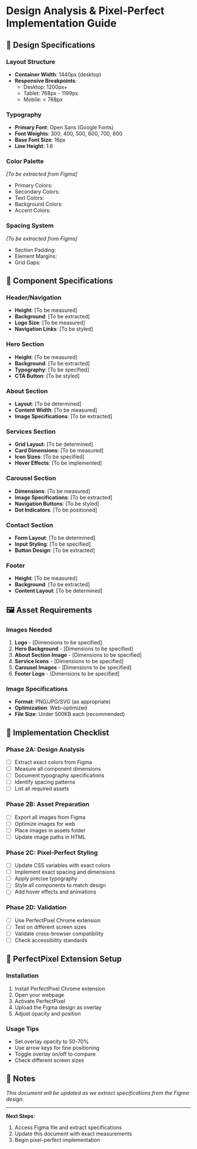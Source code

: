 # Design Analysis & Pixel-Perfect Implementation Guide

## 🎨 Design Specifications

### Layout Structure
- **Container Width**: 1440px (desktop)
- **Responsive Breakpoints**: 
  - Desktop: 1200px+
  - Tablet: 768px - 1199px
  - Mobile: < 768px

### Typography
- **Primary Font**: Open Sans (Google Fonts)
- **Font Weights**: 300, 400, 500, 600, 700, 800
- **Base Font Size**: 16px
- **Line Height**: 1.6

### Color Palette
*[To be extracted from Figma]*
- Primary Colors:
- Secondary Colors:
- Text Colors:
- Background Colors:
- Accent Colors:

### Spacing System
*[To be extracted from Figma]*
- Section Padding:
- Element Margins:
- Grid Gaps:

## 📐 Component Specifications

### Header/Navigation
- **Height**: [To be measured]
- **Background**: [To be extracted]
- **Logo Size**: [To be measured]
- **Navigation Links**: [To be styled]

### Hero Section
- **Height**: [To be measured]
- **Background**: [To be extracted]
- **Typography**: [To be specified]
- **CTA Button**: [To be styled]

### About Section
- **Layout**: [To be determined]
- **Content Width**: [To be measured]
- **Image Specifications**: [To be extracted]

### Services Section
- **Grid Layout**: [To be determined]
- **Card Dimensions**: [To be measured]
- **Icon Sizes**: [To be specified]
- **Hover Effects**: [To be implemented]

### Carousel Section
- **Dimensions**: [To be measured]
- **Image Specifications**: [To be extracted]
- **Navigation Buttons**: [To be styled]
- **Dot Indicators**: [To be positioned]

### Contact Section
- **Form Layout**: [To be determined]
- **Input Styling**: [To be specified]
- **Button Design**: [To be extracted]

### Footer
- **Height**: [To be measured]
- **Background**: [To be extracted]
- **Content Layout**: [To be determined]

## 🖼️ Asset Requirements

### Images Needed
1. **Logo** - [Dimensions to be specified]
2. **Hero Background** - [Dimensions to be specified]
3. **About Section Image** - [Dimensions to be specified]
4. **Service Icons** - [Dimensions to be specified]
5. **Carousel Images** - [Dimensions to be specified]
6. **Footer Logo** - [Dimensions to be specified]

### Image Specifications
- **Format**: PNG/JPG/SVG (as appropriate)
- **Optimization**: Web-optimized
- **File Size**: Under 500KB each (recommended)

## 🎯 Implementation Checklist

### Phase 2A: Design Analysis
- [ ] Extract exact colors from Figma
- [ ] Measure all component dimensions
- [ ] Document typography specifications
- [ ] Identify spacing patterns
- [ ] List all required assets

### Phase 2B: Asset Preparation
- [ ] Export all images from Figma
- [ ] Optimize images for web
- [ ] Place images in assets folder
- [ ] Update image paths in HTML

### Phase 2C: Pixel-Perfect Styling
- [ ] Update CSS variables with exact colors
- [ ] Implement exact spacing and dimensions
- [ ] Apply precise typography
- [ ] Style all components to match design
- [ ] Add hover effects and animations

### Phase 2D: Validation
- [ ] Use PerfectPixel Chrome extension
- [ ] Test on different screen sizes
- [ ] Validate cross-browser compatibility
- [ ] Check accessibility standards

## 🔧 PerfectPixel Extension Setup

### Installation
1. Install PerfectPixel Chrome extension
2. Open your webpage
3. Activate PerfectPixel
4. Upload the Figma design as overlay
5. Adjust opacity and position

### Usage Tips
- Set overlay opacity to 50-70%
- Use arrow keys for fine positioning
- Toggle overlay on/off to compare
- Check different screen sizes

## 📝 Notes
*This document will be updated as we extract specifications from the Figma design.*

---

**Next Steps**: 
1. Access Figma file and extract specifications
2. Update this document with exact measurements
3. Begin pixel-perfect implementation 